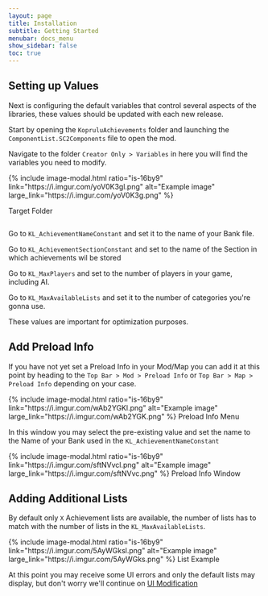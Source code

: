 ```yaml
---
layout: page
title: Installation
subtitle: Getting Started
menubar: docs_menu
show_sidebar: false
toc: true
---
```


## Setting up Values

Next is configuring the default variables that control several aspects of the libraries, these values should be updated with each new release.

Start by opening the `KopruluAchievements` folder and launching the `ComponentList.SC2Components` file to open the mod.

Navigate to the folder `Creator Only > Variables` in here you will find the variables you need to modify.

<div class="columns">
<div class="column is-6">
{% include image-modal.html ratio="is-16by9" link="https://i.imgur.com/yoV0K3gl.png" alt="Example image" large_link="https://i.imgur.com/yoV0K3g.png" %}

Target Folder
</div>
<div class="column is-6">
</div>
</div>

Go to `KL_AchievementNameConstant` and set it to the name of your Bank file. 

Go to `KL_AchievementSectionConstant` and set to the name of the Section in which achievements wil be stored

Go to `KL_MaxPlayers` and set to the number of players in your game, including AI.

Go to `KL_MaxAvailableLists` and set it to the number of categories you're gonna use.

These values are important for optimization purposes.

## Add Preload Info

If you have not yet set a Preload Info in your Mod/Map you can add it at this point by heading to the `Top Bar > Mod > Preload Info` or `Top Bar > Map > Preload Info` depending on your case.

<div class="columns">
<div class="column is-6">
{% include image-modal.html ratio="is-16by9" link="https://i.imgur.com/wAb2YGKl.png" alt="Example image" large_link="https://i.imgur.com/wAb2YGK.png" %}
Preload Info Menu
</div>
<div class="column is-6">
</div>
</div>

In this window you may select the pre-existing value and set the name to the Name of your Bank used in the `KL_AchievementNameConstant`

<div class="columns">
<div class="column is-6">
{% include image-modal.html ratio="is-16by9" link="https://i.imgur.com/sftNVvcl.png" alt="Example image" large_link="https://i.imgur.com/sftNVvc.png" %}
Preload Info Window
</div>
<div class="column is-6">
</div>
</div>

## Adding Additional Lists

By default only `X` Achievement lists are available, the number of lists has to match with the number of lists in the `KL_MaxAvailableLists`.

<div class="columns">
<div class="column is-6">
{% include image-modal.html ratio="is-16by9" link="https://i.imgur.com/5AyWGksl.png" alt="Example image" large_link="https://i.imgur.com/5AyWGks.png" %}
List Example
</div>
<div class="column is-6">
</div>
</div>

At this point you may receive some UI errors and only the default lists may display, but don't worry we'll continue on [UI Modification](/KopruluAchievements/docs/setup/ui-changes/)